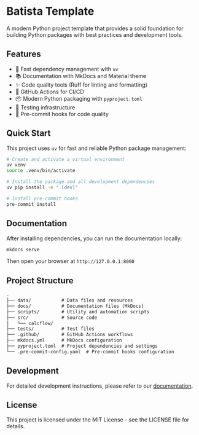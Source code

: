 # Batista Template

A modern Python project template that provides a solid foundation for building Python packages with best practices and development tools.

## Features

- 🚀 Fast dependency management with `uv`
- 📚 Documentation with MkDocs and Material theme
- ✨ Code quality tools (Ruff for linting and formatting)
- 🔄 GitHub Actions for CI/CD
- 📦 Modern Python packaging with `pyproject.toml`
- 🧪 Testing infrastructure
- 📝 Pre-commit hooks for code quality

## Quick Start

This project uses `uv` for fast and reliable Python package management:

```bash
# Create and activate a virtual environment
uv venv
source .venv/bin/activate

# Install the package and all development dependencies
uv pip install -e ".[dev]"

# Install pre-commit hooks
pre-commit install
```

## Documentation

After installing dependencies, you can run the documentation locally:

```bash
mkdocs serve
```

Then open your browser at `http://127.0.0.1:8000`

## Project Structure

```md
.
├── data/           # Data files and resources
├── docs/           # Documentation files (MkDocs)
├── scripts/        # Utility and automation scripts
├── src/            # Source code
│   └── calcflow/
├── tests/          # Test files
├── .github/        # GitHub Actions workflows
├── mkdocs.yml      # MkDocs configuration
├── pyproject.toml  # Project dependencies and settings
└── .pre-commit-config.yaml  # Pre-commit hooks configuration
```

## Development

For detailed development instructions, please refer to our [documentation](docs/index.md).

## License

This project is licensed under the MIT License - see the LICENSE file for details.
